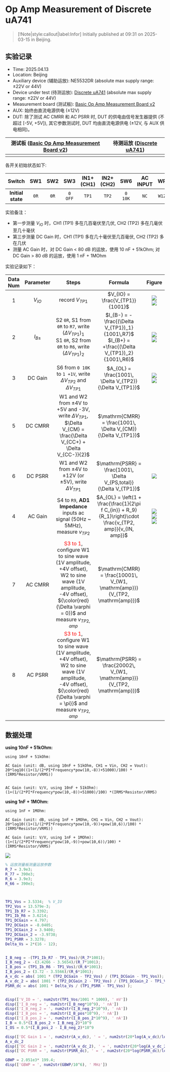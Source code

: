 # Op Amp Measurement of Discrete uA741


> [!Note|style:callout|label:Infor]
> Initially published at 09:31 on 2025-03-15 in Beijing.

## 实验记录

- Time: 2025.04.13 
- Location: Beijing
- Auxiliary device (辅助运放): NE5532DR (absolute max supply range: ±22V or 44V)
- Device under test (待测运放): [Discrete uA741](<ElectronicDesigns/μA741 using Discrete BJTs (SOT-23).md>) (absolute max supply range: ±22V or 44V)
- Measurement board (测试板): [Basic Op Amp Measurement Board v2](<ElectronicDesigns/Basic Op Amp Measurement Board v2.md>)
- AUX: 始终由直流电源供电 (±12V)
- DUT: 除了测试 AC CMRR 和 AC PSRR 时, DUT 的供电由信号发生器提供 (不超过 [-5V, +5V]), 其它参数测试时, DUT 均由直流电源供电 (±12V, 与 AUX 供电相同)。


<div class='center'>

| 测试板 ([Basic Op Amp Measurement Board v2](<ElectronicDesigns/Basic Op Amp Measurement Board v2.md>)) | 待测运放 ([Discrete uA741](<ElectronicDesigns/μA741 using Discrete BJTs (SOT-23).md>)) |
|:-:|:-:|
 |  |  
</div>








各开关初始状态如下:
<div class='center'>

| Switch | SW1 | SW2 | SW3 | IN1+ (CH1) | IN2+ (CH2) | SW6 | AC INPUT | WP | DUTVCC |
|:-:|:-:|:-:|:-:|:-:|:-:|:-:|:-:|:-:|:-:|
 | **Initial state** | `0R` | `0R` | `0 OFF` | `TP1` | `TP2` | `0 10K` | `NC` | `W12` | `WP+-` or `AUX+-`  |

</div>









实验备注：
- 第一步测量 $V_{IO}$ 时，CH1 (TP1) 多在几百毫伏至几伏, CH2 (TP2) 多在几毫伏至几十毫伏
- 第三步测量 DC Gain 时，CH1 (TP1) 多在几十毫伏至几百毫伏, CH2 (TP2) 多在几伏
- 测量 AC Gain 时，对 DC Gain < 80 dB 的运放，使用 10 nF + 51kOhm; 对 DC Gain > 80 dB 的运放，使用 1 nF + 1MOhm








实验记录如下：
<div class='center'>

| Data Num | Parameter | Steps | Formula | Figure |
|:-:|:-:|:-:|:-:|:-:|
 | 1 | $V_{IO}$ |record $V_{TP1}$ | $V_{IO} = \frac{V_{TP1}}{1001}$  | <div class="center"><img src="https://imagebank-0.oss-cn-beijing.aliyuncs.com/VS-PicGo/2025-05-16-19-13-28_Op Amp Measurement of Discrete uA741.png"/></div><div class="center"><img src="https://imagebank-0.oss-cn-beijing.aliyuncs.com/VS-PicGo/2025-05-16-20-28-23_Op Amp Measurement of Discrete uA741.png"/></div> |
 | 2 | $I_{B\pm}$ |S2 `0R`, S1 from `0R` to `R7`, write $(\Delta V_{TP1})_{1}$ <br> S1 `0R`, S2 from `0R` to `R6`, write $(\Delta V_{TP1})_{2}$ | $I_{B-} = - \frac{(\Delta V_{TP1})_1}{1001\,R7}$ <br> $I_{B+} = +\frac{(\Delta V_{TP1})_2}{1001\,R6}$ | <div class="center"><img src="https://imagebank-0.oss-cn-beijing.aliyuncs.com/VS-PicGo/2025-05-16-19-15-41_Op Amp Measurement of Discrete uA741.png"/></div><div class="center"><img src="https://imagebank-0.oss-cn-beijing.aliyuncs.com/VS-PicGo/2025-05-16-19-21-17_Op Amp Measurement of Discrete uA741.png"/></div> |
 | 3 | DC Gain | S6 from `0 10K` to `1 +1V`, write $\Delta V_{TP2}$ and $\Delta V_{TP1}$ | $A_{OL} = \frac{1001\, \Delta V_{TP2}}{\Delta V_{TP1}}$  | <div class="center"><img src="https://imagebank-0.oss-cn-beijing.aliyuncs.com/VS-PicGo/2025-05-16-19-23-33_Op Amp Measurement of Discrete uA741.png"/></div><div class="center"><img src="https://imagebank-0.oss-cn-beijing.aliyuncs.com/VS-PicGo/2025-05-16-19-32-53_Op Amp Measurement of Discrete uA741.png"/></div> |
 | 5 | DC CMRR |W1 and W2 from ±4V to +5V and -3V, write $\Delta V_{TP1}$, $\Delta V_{CM} = \frac{\Delta V_{CC+} + \Delta V_{CC-}}{2}$ | $\mathrm{CMRR} = \frac{1001\, \Delta V_{CM}}{\Delta V_{TP1}}$ |  |
 | 6 | DC PSRR |W1 and W2 from ±4V to ±12V (or ±5V), write $\Delta V_{TP1}$ | $\mathrm{PSRR} = \frac{1001\, \Delta V_{PS,total}}{\Delta V_{TP1}}$ | <div class="center"><img src="https://imagebank-0.oss-cn-beijing.aliyuncs.com/VS-PicGo/2025-05-16-19-37-10_Op Amp Measurement of Discrete uA741.png"/></div> |
 | 4 | AC Gain | S4 to `R9`, **AD1 Impedance** inputs ac signal (50Hz ~ 5MHz), measure $v_{TP2}$ | $A_{OL} = \left(1 + \frac{\frac{1}{2\pi f C_{in}} + R_9}{R_1}\right)\cdot \frac{v_{TP2, amp}}{v_{IN, amp}}$ | <div class="center"><img src="https://imagebank-0.oss-cn-beijing.aliyuncs.com/VS-PicGo/2025-05-16-20-06-59_Op Amp Measurement of Discrete uA741.png"/></div><div class="center"><img src="https://imagebank-0.oss-cn-beijing.aliyuncs.com/VS-PicGo/2025-05-16-20-08-31_Op Amp Measurement of Discrete uA741.png"/></div><div class="center"><img src="https://imagebank-0.oss-cn-beijing.aliyuncs.com/VS-PicGo/2025-05-16-20-10-02_Op Amp Measurement of Discrete uA741.png"/></div> |
 | 7 | AC CMRR | <span style='color:red'> S3 to 1</span>, configure W1 to sine wave (1V amplitude, +4V offset), W2 to sine wave (1V amplitude, -4V offset), ${\color{red}{\Delta \varphi = 0}}$ and measure $v_{TP2, amp}$ | $\mathrm{CMRR} = \frac{10001\, V_{W1, \mathrm{amp}}}{V_{TP2, \mathrm{amp}}}$ |  |
 | 8 | AC PSRR |<span style='color:red'> S3 to 1</span>, configure W1 to sine wave (1V amplitude, +4V offset), W2 to sine wave (1V amplitude, -4V offset), ${\color{red}{\Delta \varphi = \pi}}$ and measure $v_{TP2, amp}$ | $\mathrm{PSRR} = \frac{20002\, V_{W1, \mathrm{amp}}}{V_{TP2, \mathrm{amp}}}$ |  |

</div>


<!-- 
第二次测量：

<div class='center'>

| Data Num | Parameter | Steps | Formula | Figure |
|:-:|:-:|:-:|:-:|:-:|
 | 1 | $V_{IO}$ |record $V_{TP1}$ | $V_{IO} = \frac{V_{TP1}}{1001}$  | <div class="center"><img src="https://imagebank-0.oss-cn-beijing.aliyuncs.com/VS-PicGo/2025-05-16-20-35-00_Op Amp Measurement of Discrete uA741.png"/></div> |
 | 2 | $I_{B\pm}$ |S2 `0R`, S1 from `0R` to `R7`, write $(\Delta V_{TP1})_{1}$ <br> S1 `0R`, S2 from `0R` to `R6`, write $(\Delta V_{TP1})_{2}$ | $I_{B-} = - \frac{(\Delta V_{TP1})_1}{1001\,R7}$ <br> $I_{B+} = +\frac{(\Delta V_{TP1})_2}{1001\,R6}$ |  |
 | 3 | DC Gain | S6 from `0 10K` to `1 +1V`, write $\Delta V_{TP2}$ and $\Delta V_{TP1}$ | $A_{OL} = \frac{1001\, \Delta V_{TP2}}{\Delta V_{TP1}}$  |  |
 | 5 | DC CMRR |W1 and W2 from ±4V to +5V and -3V, write $\Delta V_{TP1}$, $\Delta V_{CM} = \frac{\Delta V_{CC+} + \Delta V_{CC-}}{2}$ | $\mathrm{CMRR} = \frac{1001\, \Delta V_{CM}}{\Delta V_{TP1}}$ |  |
 | 6 | DC PSRR |W1 and W2 from ±4V to ±12V (or ±5V), write $\Delta V_{TP1}$ | $\mathrm{PSRR} = \frac{1001\, \Delta V_{PS,total}}{\Delta V_{TP1}}$ |  |
 | 4 | AC Gain | S4 to `R9`, **AD1 Impedance** inputs ac signal (50Hz ~ 5MHz), measure $v_{TP2}$ | $A_{OL} = \left(1 + \frac{\frac{1}{2\pi f C_{in}} + R_9}{R_1}\right)\cdot \frac{v_{TP2, amp}}{v_{IN, amp}}$ |  |
 | 7 | AC CMRR | <span style='color:red'> S3 to 1</span>, configure W1 to sine wave (1V amplitude, +4V offset), W2 to sine wave (1V amplitude, -4V offset), ${\color{red}{\Delta \varphi = 0}}$ and measure $v_{TP2, amp}$ | $\mathrm{CMRR} = \frac{10001\, V_{W1, \mathrm{amp}}}{V_{TP2, \mathrm{amp}}}$ |  |
 | 8 | AC PSRR |<span style='color:red'> S3 to 1</span>, configure W1 to sine wave (1V amplitude, +4V offset), W2 to sine wave (1V amplitude, -4V offset), ${\color{red}{\Delta \varphi = \pi}}$ and measure $v_{TP2, amp}$ | $\mathrm{PSRR} = \frac{20002\, V_{W1, \mathrm{amp}}}{V_{TP2, \mathrm{amp}}}$ |  |

</div>
 -->


<!-- 
ac gain 废弃数据
<div class="center"><img src="https://imagebank-0.oss-cn-beijing.aliyuncs.com/VS-PicGo/2025-05-16-20-02-59_Op Amp Measurement of Discrete uA741.png"/></div><div class="center"><img src="https://imagebank-0.oss-cn-beijing.aliyuncs.com/VS-PicGo/2025-05-16-19-56-21_Op Amp Measurement of Discrete uA741.png"/></div>
 -->


## 数据处理



**using 10nF + 51kOhm:**
``` script
using 10nF + 51kOhm:

AC Gain (unit: dB, using 10nF + 51kOhm, CH1 = Vin, CH2 = Vout):
20*log10((1+(1/(2*PI*Frequency*pow(10,-8))+51000)/100) *(IRMS*Resistor/VRMS))


AC Gain (unit: V/V, using 10nF + 51kOhm):
(1+(1/(2*PI*Frequency*pow(10,-8))+51000)/100) *(IRMS*Resistor/VRMS)

```

**using 1nF + 1MOhm:**
``` script
using 1nF + 1MOhm:

AC Gain (unit: dB, using 1nF + 1MOhm, CH1 = Vin, CH2 = Vout):
20*log10((1+(1/(2*PI*Frequency*pow(10,-9))+pow(10,6))/100) *(IRMS*Resistor/VRMS))

AC Gain (unit: V/V, using 1nF + 1MOhm):
(1+(1/(2*PI*Frequency*pow(10,-9))+pow(10,6))/100) *(IRMS*Resistor/VRMS)

```

<div class="center"><img src="https://imagebank-0.oss-cn-beijing.aliyuncs.com/VS-PicGo/2025-05-16-21-10-35_Op Amp Measurement of Discrete uA741.png"/></div>

``` matlab
% 运放测量板测量运放参数
R_7 = 3.9e3;
R_77 = 390e3;
R_6 = 3.9e3;
R_66 = 390e3;



TP1_Vos = 3.5334;  % V_IO
TP2_Vos = 13.579e-3;
TP1_Ib_R7 = 3.3392;
TP1_Ib_R6 = 3.6214;
TP1_DCGain = 4.797;
TP2_DCGain = -8.0405;
TP1_DCGain_2 = 3.9408;
TP2_DCGain_2 = -3.9738;
TP1_PSRR = 3.3278;
Delta_Vs = 2*(16 - 12);


I_B_neg = -(TP1_Ib_R7 - TP1_Vos)/(R_7*1001);
I_B_neg_2 = -(3.4266 - 3.5654)/(R_7*1001);
I_B_pos = (TP1_Ib_R6 - TP1_Vos)/(R_6*1001);
I_B_pos_2 = (3.72 - 3.5566)/(R_6*1001);
A_v_dc = abs( 1001 * (TP2_DCGain - TP2_Vos) / (TP1_DCGain - TP1_Vos));
A_v_dc_2 = abs( 1001 * (TP2_DCGain_2 - TP2_Vos) / (TP1_DCGain_2 - TP1_Vos));
PSRR_dc = abs( 1001 * Delta_Vs / (TP1_PSRR - TP1_Vos) );


disp(['V_IO = ', num2str(TP1_Vos/1001 * 1000), ' mV'])
disp(['I_B_neg = ', num2str(I_B_neg*10^9), ' nA'])
disp(['I_B_neg_2 = ', num2str(I_B_neg_2*10^9), ' nA'])
disp(['I_B_pos = ', num2str(I_B_pos*10^9), ' nA'])
disp(['I_B_pos_2 = ', num2str(I_B_pos_2*10^9), ' nA'])
I_B = 0.5*(I_B_pos_2 + I_B_neg_2)*10^9
I_OS = 0.5*(I_B_pos_2 - I_B_neg_2)*10^9

disp(['DC Gain 1 = ', num2str(A_v_dc), ' = ', num2str(20*log(A_v_dc)/log(10)), ' dB'])
A_v_dc_2
disp(['DC Gain 2 = ', num2str(A_v_dc_2), ' = ', num2str(20*log(A_v_dc_2)/log(10)), ' dB'])
disp(['DC PSRR = ', num2str(PSRR_dc), ' = ', num2str(20*log(PSRR_dc)/log(10)), ' dB'])

GBWP = 2.051e3* 199.4;
disp(['GBWP = ', num2str(GBWP/10^6), ' MHz'])


```

